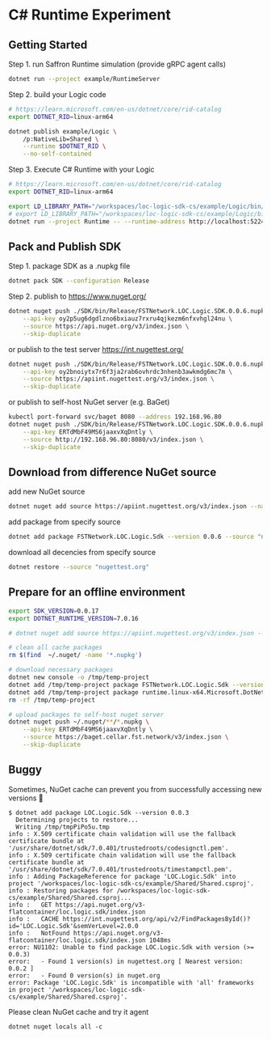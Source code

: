 # C# Runtime Experiment

## Getting Started

Step 1. run Saffron Runtime simulation (provide gRPC agent calls)

```bash
dotnet run --project example/RuntimeServer
```

Step 2. build your Logic code

```bash
# https://learn.microsoft.com/en-us/dotnet/core/rid-catalog
export DOTNET_RID=linux-arm64

dotnet publish example/Logic \
    /p:NativeLib=Shared \
    --runtime $DOTNET_RID \
    --no-self-contained
```

Step 3. Execute C# Runtime with your Logic

```bash
# https://learn.microsoft.com/en-us/dotnet/core/rid-catalog
export DOTNET_RID=linux-arm64

export LD_LIBRARY_PATH="/workspaces/loc-logic-sdk-cs/example/Logic/bin/Debug/net7.0/$DOTNET_RID/publish"
# export LD_LIBRARY_PATH="/workspaces/loc-logic-sdk-cs/example/Logic/bin/release/net7.0/$DOTNET_RID/publish"
dotnet run --project Runtime -- --runtime-address http://localhost:5224 --execution-id 0 --task-id 0
```

## Pack and Publish SDK

Step 1. package SDK as a .nupkg file

```bash
dotnet pack SDK --configuration Release
```

Step 2.
publish to https://www.nuget.org/

```bash
dotnet nuget push ./SDK/bin/Release/FSTNetwork.LOC.Logic.SDK.0.0.6.nupkg \
    --api-key oy2p5ug6dgdlzno6bxiauz7rxru4qjkezm6nfxvhgl24nu \
    --source https://api.nuget.org/v3/index.json \
    --skip-duplicate
```

or publish to the test server https://int.nugettest.org/

```bash
dotnet nuget push ./SDK/bin/Release/FSTNetwork.LOC.Logic.SDK.0.0.6.nupkg \
    --api-key oy2bnoiytx7r6f3ja2rab6ovhrdc3nhenb3awkmdg6mc7m \
    --source https://apiint.nugettest.org/v3/index.json \
    --skip-duplicate
```

or publish to self-host NuGet server (e.g. BaGet)

```bash
kubectl port-forward svc/baget 8080 --address 192.168.96.80
dotnet nuget push ./SDK/bin/Release/FSTNetwork.LOC.Logic.SDK.0.0.6.nupkg \
    --api-key ERTdMbF49MS6jaaxvXqDntly \
    --source http://192.168.96.80:8080/v3/index.json \
    --skip-duplicate
```

## Download from difference NuGet source

add new NuGet source

```bash
dotnet nuget add source https://apiint.nugettest.org/v3/index.json --name nugettest.org
```

add package from specify source

```bash
dotnet add package FSTNetwork.LOC.Logic.Sdk --version 0.0.6 --source "nugettest.org"
```

download all decencies from specify source

```bash
dotnet restore --source "nugettest.org"
```

## Prepare for an offline environment

```bash
export SDK_VERSION=0.0.17
export DOTNET_RUNTIME_VERSION=7.0.16

# dotnet nuget add source https://apiint.nugettest.org/v3/index.json --name nugettest.org

# clean all cache packages
rm $(find  ~/.nuget/ -name '*.nupkg')

# download necessary packages
dotnet new console -o /tmp/temp-project
dotnet add /tmp/temp-project package FSTNetwork.LOC.Logic.Sdk --version $SDK_VERSION
dotnet add /tmp/temp-project package runtime.linux-x64.Microsoft.DotNet.ILCompiler --version $DOTNET_RUNTIME_VERSION
rm -rf /tmp/temp-project

# upload packages to self-host nuget server
dotnet nuget push ~/.nuget/**/*.nupkg \
    --api-key ERTdMbF49MS6jaaxvXqDntly \
    --source https://baget.cellar.fst.network/v3/index.json \
    --skip-duplicate
```

## Buggy

Sometimes, NuGet cache can prevent you from successfully accessing new versions 🥲

```
$ dotnet add package LOC.Logic.Sdk --version 0.0.3
  Determining projects to restore...
  Writing /tmp/tmpPiPo5u.tmp
info : X.509 certificate chain validation will use the fallback certificate bundle at '/usr/share/dotnet/sdk/7.0.401/trustedroots/codesignctl.pem'.
info : X.509 certificate chain validation will use the fallback certificate bundle at '/usr/share/dotnet/sdk/7.0.401/trustedroots/timestampctl.pem'.
info : Adding PackageReference for package 'LOC.Logic.Sdk' into project '/workspaces/loc-logic-sdk-cs/example/Shared/Shared.csproj'.
info : Restoring packages for /workspaces/loc-logic-sdk-cs/example/Shared/Shared.csproj...
info :   GET https://api.nuget.org/v3-flatcontainer/loc.logic.sdk/index.json
info :   CACHE https://int.nugettest.org/api/v2/FindPackagesById()?id='LOC.Logic.Sdk'&semVerLevel=2.0.0
info :   NotFound https://api.nuget.org/v3-flatcontainer/loc.logic.sdk/index.json 1048ms
error: NU1102: Unable to find package LOC.Logic.Sdk with version (>= 0.0.3)
error:   - Found 1 version(s) in nugettest.org [ Nearest version: 0.0.2 ]
error:   - Found 0 version(s) in nuget.org
error: Package 'LOC.Logic.Sdk' is incompatible with 'all' frameworks in project '/workspaces/loc-logic-sdk-cs/example/Shared/Shared.csproj'.
```

Please clean NuGet cache and try it agent

```
dotnet nuget locals all -c
```

